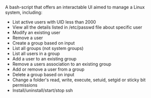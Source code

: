 A bash-script that offers an interactable UI aimed to manage a Linux system, including: 
- List active users with UID less than 2000
- View all the details listed in /etc/passwd file about specific user
- Modify an existing user
- Remove a user
- Create a group based on input
- List all groups (not system groups)
- List all users in a group
- Add a user to an existing group
- Remove a users association to an existing group
- Add or remove a user from a group
- Delete a group based on input
- Change a folder's read, write, execute, setuid, setgid or sticky bit permissions
- Install/uninstall/start/stop ssh
